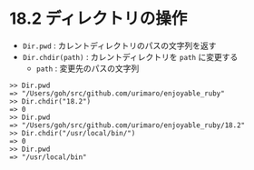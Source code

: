 # 18.2 ディレクトリの操作

- `Dir.pwd` : カレントディレクトリのパスの文字列を返す
- `Dir.chdir(path)` : カレントディレクトリを `path` に変更する
    - `path` : 変更先のパスの文字列

```
>> Dir.pwd
=> "/Users/goh/src/github.com/urimaro/enjoyable_ruby"
>> Dir.chdir("18.2")
=> 0
>> Dir.pwd
=> "/Users/goh/src/github.com/urimaro/enjoyable_ruby/18.2"
>> Dir.chdir("/usr/local/bin/")
=> 0
>> Dir.pwd
=> "/usr/local/bin"
```

